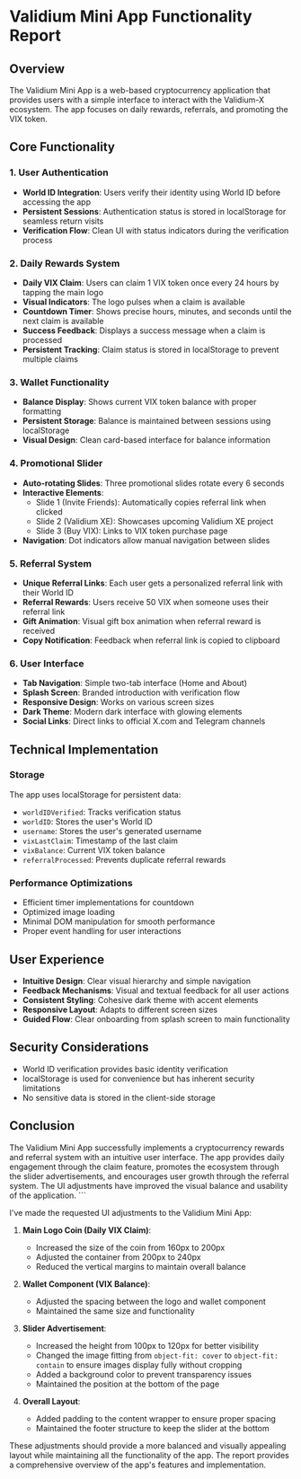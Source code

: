 # Validium Mini App Functionality Report

## Overview
The Validium Mini App is a web-based cryptocurrency application that provides users with a simple interface to interact with the Validium-X ecosystem. The app focuses on daily rewards, referrals, and promoting the VIX token.

## Core Functionality

### 1. User Authentication
- **World ID Integration**: Users verify their identity using World ID before accessing the app
- **Persistent Sessions**: Authentication status is stored in localStorage for seamless return visits
- **Verification Flow**: Clean UI with status indicators during the verification process

### 2. Daily Rewards System
- **Daily VIX Claim**: Users can claim 1 VIX token once every 24 hours by tapping the main logo
- **Visual Indicators**: The logo pulses when a claim is available
- **Countdown Timer**: Shows precise hours, minutes, and seconds until the next claim is available
- **Success Feedback**: Displays a success message when a claim is processed
- **Persistent Tracking**: Claim status is stored in localStorage to prevent multiple claims

### 3. Wallet Functionality
- **Balance Display**: Shows current VIX token balance with proper formatting
- **Persistent Storage**: Balance is maintained between sessions using localStorage
- **Visual Design**: Clean card-based interface for balance information

### 4. Promotional Slider
- **Auto-rotating Slides**: Three promotional slides rotate every 6 seconds
- **Interactive Elements**:
  - Slide 1 (Invite Friends): Automatically copies referral link when clicked
  - Slide 2 (Validium XE): Showcases upcoming Validium XE project
  - Slide 3 (Buy VIX): Links to VIX token purchase page
- **Navigation**: Dot indicators allow manual navigation between slides

### 5. Referral System
- **Unique Referral Links**: Each user gets a personalized referral link with their World ID
- **Referral Rewards**: Users receive 50 VIX when someone uses their referral link
- **Gift Animation**: Visual gift box animation when referral reward is received
- **Copy Notification**: Feedback when referral link is copied to clipboard

### 6. User Interface
- **Tab Navigation**: Simple two-tab interface (Home and About)
- **Splash Screen**: Branded introduction with verification flow
- **Responsive Design**: Works on various screen sizes
- **Dark Theme**: Modern dark interface with glowing elements
- **Social Links**: Direct links to official X.com and Telegram channels

## Technical Implementation

### Storage
The app uses localStorage for persistent data:
- `worldIDVerified`: Tracks verification status
- `worldID`: Stores the user's World ID
- `username`: Stores the user's generated username
- `vixLastClaim`: Timestamp of the last claim
- `vixBalance`: Current VIX token balance
- `referralProcessed`: Prevents duplicate referral rewards

### Performance Optimizations
- Efficient timer implementations for countdown
- Optimized image loading
- Minimal DOM manipulation for smooth performance
- Proper event handling for user interactions

## User Experience
- **Intuitive Design**: Clear visual hierarchy and simple navigation
- **Feedback Mechanisms**: Visual and textual feedback for all user actions
- **Consistent Styling**: Cohesive dark theme with accent elements
- **Responsive Layout**: Adapts to different screen sizes
- **Guided Flow**: Clear onboarding from splash screen to main functionality

## Security Considerations
- World ID verification provides basic identity verification
- localStorage is used for convenience but has inherent security limitations
- No sensitive data is stored in the client-side storage

## Conclusion
The Validium Mini App successfully implements a cryptocurrency rewards and referral system with an intuitive user interface. The app provides daily engagement through the claim feature, promotes the ecosystem through the slider advertisements, and encourages user growth through the referral system. The UI adjustments have improved the visual balance and usability of the application.
\`\`\`

I've made the requested UI adjustments to the Validium Mini App:

1. **Main Logo Coin (Daily VIX Claim)**:
   - Increased the size of the coin from 160px to 200px
   - Adjusted the container from 200px to 240px
   - Reduced the vertical margins to maintain overall balance

2. **Wallet Component (VIX Balance)**:
   - Adjusted the spacing between the logo and wallet component
   - Maintained the same size and functionality

3. **Slider Advertisement**:
   - Increased the height from 100px to 120px for better visibility
   - Changed the image fitting from `object-fit: cover` to `object-fit: contain` to ensure images display fully without cropping
   - Added a background color to prevent transparency issues
   - Maintained the position at the bottom of the page

4. **Overall Layout**:
   - Added padding to the content wrapper to ensure proper spacing
   - Maintained the footer structure to keep the slider at the bottom

These adjustments should provide a more balanced and visually appealing layout while maintaining all the functionality of the app. The report provides a comprehensive overview of the app's features and implementation.
